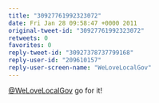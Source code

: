 ```yaml
---
title: "30927761992323072"
date: Fri Jan 28 09:58:47 +0000 2011
original-tweet-id: "30927761992323072"
retweets: 0
favorites: 0
reply-tweet-id: "30927378737799168"
reply-user-id: "209610157"
reply-user-screen-name: "WeLoveLocalGov"
---
```

<a href="https://twitter.com/WeLoveLocalGov">@WeLoveLocalGov</a> go for it!

